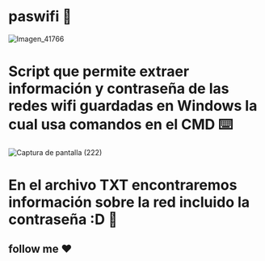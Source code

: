 # paswifi 👾

![Imagen_41766](https://user-images.githubusercontent.com/102563535/178401692-5f9b6942-27fe-496c-9859-0d454dc1406b.png)

# Script que permite extraer información y contraseña de las redes wifi guardadas en Windows la cual usa comandos en el CMD ⌨️
![Captura de pantalla (222)](https://user-images.githubusercontent.com/102563535/178404165-07d84fb6-b66e-4dd9-8487-b24cc5c05a4f.jpg)
# En el archivo TXT encontraremos información sobre la red incluido la contraseña :D 📃
## follow me  ❤
